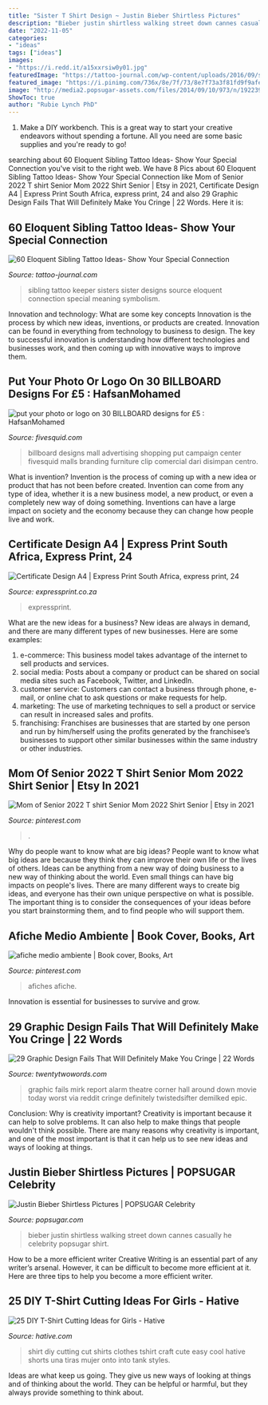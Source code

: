```yaml
---
title: "Sister T Shirt Design ~ Justin Bieber Shirtless Pictures"
description: "Bieber justin shirtless walking street down cannes casually he celebrity popsugar shirt"
date: "2022-11-05"
categories:
- "ideas"
tags: ["ideas"]
images:
- "https://i.redd.it/a15xxrsiw0y01.jpg"
featuredImage: "https://tattoo-journal.com/wp-content/uploads/2016/09/sibling-tattoo26-650x403.jpg"
featured_image: "https://i.pinimg.com/736x/8e/7f/73/8e7f73a3f81fd9f9afe68181ce193190.jpg"
image: "http://media2.popsugar-assets.com/files/2014/09/10/973/n/1922398/2b19fef753fa44bc_492433583eN55zJ.xxxlarge.jpg"
ShowToc: true
author: "Rubie Lynch PhD"
---
```



1. Make a DIY workbench. This is a great way to start your creative endeavors without spending a fortune. All you need are some basic supplies and you're ready to go!

	

		
searching about 60 Eloquent Sibling Tattoo Ideas- Show Your Special Connection you've visit to the right web. We have 8 Pics about 60 Eloquent Sibling Tattoo Ideas- Show Your Special Connection like Mom of Senior 2022 T shirt Senior Mom 2022 Shirt Senior | Etsy in 2021, Certificate Design A4 | Express Print South Africa, express print, 24 and also 29 Graphic Design Fails That Will Definitely Make You Cringe | 22 Words. Here it is:
		
    
## 60 Eloquent Sibling Tattoo Ideas- Show Your Special Connection

<img loading=lazy src="https://tattoo-journal.com/wp-content/uploads/2016/09/sibling-tattoo26-650x403.jpg" onerror="this.onerror=null;this.src='https://tse2.mm.bing.net/th?id=OIP.exrk-i9C1A7pfGK13VSCEAHaEl&amp;pid=15.1';" alt="60 Eloquent Sibling Tattoo Ideas- Show Your Special Connection">

_Source: tattoo-journal.com_

>sibling tattoo keeper sisters sister designs source eloquent connection special meaning symbolism. 

	

Innovation and technology: What are some key concepts
Innovation is the process by which new ideas, inventions, or products are created. Innovation can be found in everything from technology to business to design. The key to successful innovation is understanding how different technologies and businesses work, and then coming up with innovative ways to improve them.

    
## Put Your Photo Or Logo On 30 BILLBOARD Designs For £5 : HafsanMohamed

<img loading=lazy src="https://www.fivesquid.com/pics/t2/1472490990-59329-1-1.jpg" onerror="this.onerror=null;this.src='https://tse4.mm.bing.net/th?id=OIP.QGxaUrv-2fEXVrw40i04HwHaE6&amp;pid=15.1';" alt="put your photo or logo on 30 BILLBOARD designs for £5 : HafsanMohamed">

_Source: fivesquid.com_

>billboard designs mall advertising shopping put campaign center fivesquid malls branding furniture clip comercial dari disimpan centro. 

	

What is invention?
Invention is the process of coming up with a new idea or product that has not been before created. Invention can come from any type of idea, whether it is a new business model, a new product, or even a completely new way of doing something. Inventions can have a large impact on society and the economy because they can change how people live and work.

    
## Certificate Design A4 | Express Print South Africa, Express Print, 24

<img loading=lazy src="https://expressprint.co.za/wp-content/uploads/2020/05/express-print-125-1.png" onerror="this.onerror=null;this.src='https://tse3.mm.bing.net/th?id=OIP.ZE147hHacWBpkjckMW1cWwHaKq&amp;pid=15.1';" alt="Certificate Design A4 | Express Print South Africa, express print, 24">

_Source: expressprint.co.za_

>expressprint. 

	

What are the new ideas for a business?
New ideas are always in demand, and there are many different types of new businesses. Here are some examples: 
1. e-commerce: This business model takes advantage of the internet to sell products and services. 
2. social media: Posts about a company or product can be shared on social media sites such as Facebook, Twitter, and LinkedIn. 
3. customer service: Customers can contact a business through phone, e-mail, or online chat to ask questions or make requests for help. 
4. marketing: The use of marketing techniques to sell a product or service can result in increased sales and profits. 
5. franchising: Franchises are businesses that are started by one person and run by him/herself using the profits generated by the franchisee’s businesses to support other similar businesses within the same industry or other industries.

    
## Mom Of Senior 2022 T Shirt Senior Mom 2022 Shirt Senior | Etsy In 2021

<img loading=lazy src="https://i.pinimg.com/736x/8e/7f/73/8e7f73a3f81fd9f9afe68181ce193190.jpg" onerror="this.onerror=null;this.src='https://tse4.mm.bing.net/th?id=OIP.4nY0_69xsugJugF52EKRRAHaJ3&amp;pid=15.1';" alt="Mom of Senior 2022 T shirt Senior Mom 2022 Shirt Senior | Etsy in 2021">

_Source: pinterest.com_

>. 

	

Why do people want to know what are big ideas?
People want to know what big ideas are because they think they can improve their own life or the lives of others. Ideas can be anything from a new way of doing business to a new way of thinking about the world. Even small things can have big impacts on people's lives. There are many different ways to create big ideas, and everyone has their own unique perspective on what is possible. The important thing is to consider the consequences of your ideas before you start brainstorming them, and to find people who will support them.

    
## Afiche Medio Ambiente | Book Cover, Books, Art

<img loading=lazy src="https://i.pinimg.com/736x/7f/20/09/7f20096a0615e0ecf9b3fffb7a3ca8ac.jpg" onerror="this.onerror=null;this.src='https://tse1.mm.bing.net/th?id=OIP.7DT0YOizx9lLrGzhNGViDQHaJ7&amp;pid=15.1';" alt="afiche medio ambiente | Book cover, Books, Art">

_Source: pinterest.com_

>afiches afiche. 

	

Innovation is essential for businesses to survive and grow.

    
## 29 Graphic Design Fails That Will Definitely Make You Cringe | 22 Words

<img loading=lazy src="https://i.redd.it/a15xxrsiw0y01.jpg" onerror="this.onerror=null;this.src='https://tse4.mm.bing.net/th?id=OIP.JWbxSPJwlPsZIpOYCmtEcAHaJ4&amp;pid=15.1';" alt="29 Graphic Design Fails That Will Definitely Make You Cringe | 22 Words">

_Source: twentytwowords.com_

>graphic fails mirk report alarm theatre corner hall around down movie today worst via reddit cringe definitely twistedsifter demilked epic. 

	

Conclusion: Why is creativity important?
Creativity is important because it can help to solve problems. It can also help to make things that people wouldn't think possible. There are many reasons why creativity is important, and one of the most important is that it can help us to see new ideas and ways of looking at things.

    
## Justin Bieber Shirtless Pictures | POPSUGAR Celebrity

<img loading=lazy src="http://media2.popsugar-assets.com/files/2014/09/10/973/n/1922398/2b19fef753fa44bc_492433583eN55zJ.xxxlarge.jpg" onerror="this.onerror=null;this.src='https://tse2.mm.bing.net/th?id=OIP.6pdXzI51sZ6m4DQf_IEK3QHaLG&amp;pid=15.1';" alt="Justin Bieber Shirtless Pictures | POPSUGAR Celebrity">

_Source: popsugar.com_

>bieber justin shirtless walking street down cannes casually he celebrity popsugar shirt. 

	

How to be a more efficient writer
Creative Writing is an essential part of any writer’s arsenal. However, it can be difficult to become more efficient at it. Here are three tips to help you become a more efficient writer.

    
## 25 DIY T-Shirt Cutting Ideas For Girls - Hative

<img loading=lazy src="https://hative.com/wp-content/uploads/2014/11/diy-tshirt-cutting-ideas/6-diy-t-shirt-cut.jpg" onerror="this.onerror=null;this.src='https://tse1.mm.bing.net/th?id=OIP.LKENo5dvJ1UqMeAzSbX3vQHaLH&amp;pid=15.1';" alt="25 DIY T-Shirt Cutting Ideas for Girls - Hative">

_Source: hative.com_

>shirt diy cutting cut shirts clothes tshirt craft cute easy cool hative shorts una tiras mujer onto into tank styles. 

	

Ideas are what keep us going. They give us new ways of looking at things and of thinking about the world. They can be helpful or harmful, but they always provide something to think about.


